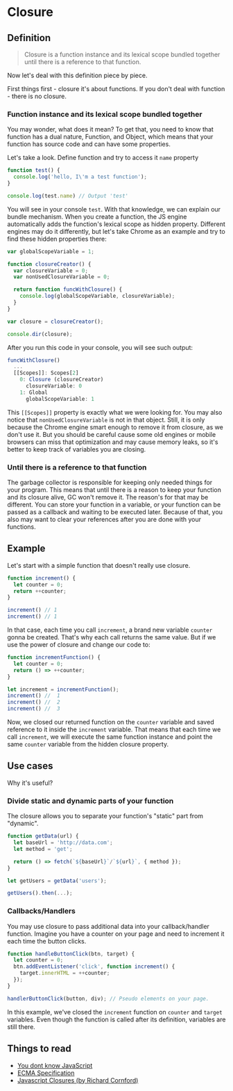# Closure
## Definition 
> Closure is a function instance and its lexical scope bundled together until there is a reference to that function.

Now let's deal with this definition piece by piece.

First things first - closure it's about functions. If you don't deal with function - there is no closure.

### Function instance and its lexical scope bundled together
You may wonder, what does it mean? To get that, you need to know that function has a dual nature, Function, and Object, which means that your function has source code and can have some properties.

Let's take a look. Define function and try to access it `name` property
```js
function test() {
  console.log('hello, I\'m a test function');
}

console.log(test.name) // Output 'test'
```
You will see in your console `test`.
With that knowledge, we can explain our bundle mechanism. When you create a function, the JS engine automatically adds the function's lexical scope as hidden property.
Different engines may do it differently, but let's take Chrome as an example and try to find these hidden properties there:
```js
var globalScopeVariable = 1;

function closureCreator() {
  var closureVariable = 0;
  var nonUsedClosureVariable = 0;

  return function funcWithClosure() {
    console.log(globalScopeVariable, closureVariable);
  }
}

var closure = closureCreator();

console.dir(closure);
```
After you run this code in your console, you will see such output:
```js
funcWithClosure()
  ...
  [[Scopes]]: Scopes[2]
    0: Closure (closureCreator)
      closureVariable: 0
    1: Global
      globalScopeVariable: 1
```
This `[[Scopes]]` property is exactly what we were looking for.
You may also notice that `nonUsedClosureVariable` is not in that object. Still, it is only because the Chrome engine smart enough to remove it from closure, as we don't use it. But you should be careful cause some old engines or mobile browsers can miss that optimization and may cause memory leaks, so it's better to keep track of variables you are closing.

### Until there is a reference to that function
The garbage collector is responsible for keeping only needed things for your program. This means that until there is a reason to keep your function and its closure alive, GC won't remove it.
The reason's for that may be different. You can store your function in a variable, or your function can be passed as a callback and waiting to be executed later. Because of that, you also may want to clear your references after you are done with your functions.

## Example
Let's start with a simple function that doesn't really use closure.
```js
function increment() {
  let counter = 0;
  return ++counter;
}

increment() // 1
increment() // 1
```
In that case, each time you call `increment`, a brand new variable `counter` gonna be created. That's why each call returns the same value. But if we use the power of closure and change our code to:
```js
function incrementFunction() {
  let counter = 0;
  return () => ++counter;
}

let increment = incrementFunction();
increment() //  1
increment() //  2
increment() //  3
```
Now, we closed our returned function on the `counter` variable and saved reference to it inside the `increment` variable. That means that each time we call `increment`, we will execute the same function instance and point the same `counter` variable from the hidden closure property.
## Use cases
Why it's useful?

### Divide static and dynamic parts of your function
The closure allows you to separate your function's "static" part from "dynamic".

```js
function getData(url) {
  let baseUrl = 'http://data.com';
  let method = 'get';

  return () => fetch(`${baseUrl}`/`${url}`, { method });
}

let getUsers = getData('users');

getUsers().then(...);
```
### Callbacks/Handlers
You may use closure to pass additional data into your callback/handler function. Imagine you have a counter on your page and need to increment it each time the button clicks.

```js
function handleButtonClick(btn, target) {
  let counter = 0;
  btn.addEventListener('click', function increment() {
    target.innerHTML = ++counter;
  });
}

handlerButtonClick(button, div); // Pseudo elements on your page.
```
In this example, we've closed the `increment` function on `counter` and `target` variables. Even though the function is called after its definition, variables are still there.


## Things to read
- [You dont know JavaScript](https://github.com/getify/You-Dont-Know-JS/blob/2nd-ed/scope-closures/ch7.md)
- [ECMA Specification](https://tc39.es/ecma262/#sec-runtime-semantics-instantiateordinaryfunctionexpression)
- [Javascript Closures (by Richard Cornford)](http://jibbering.com/faq/notes/closures/)